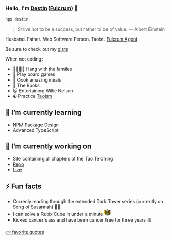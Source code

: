 ### Hello, I'm [Destin](https://destin.io) ([Fulcrum](https://starwars.fandom.com/wiki/Fulcrum)) 👋

```sh
npx destin
```

> Strive not to be a success, but rather to be of value. -- Albert Einstein

Husband. Father. Web Software Person. Taoist. [Fulcrum Agent](https://starwars.fandom.com/wiki/Fulcrum)

Be sure to check out my [gists](https://gist.github.com/destinio)

When not coding:
- 👨‍👩‍👦‍👦 Hang with the familee
- 🎲 Play board games
- 🍝 Cook amazing meals
- 📖 The Books
- 🐱 Entertaining Willie Nelson
- ☯️ Practice [Taoism](https://en.wikipedia.org/wiki/Taoism)

## 🌱 I’m currently learning
- NPM Package Design
- Advanced TypeScript

## 🔭 I’m currently working on
- Site containing all chapters of the Tao Te Ching
- [Repo](https://github.com/destinio/Tao)
- [Live](https://tao-smoky.vercel.app/)

## ⚡️ Fun facts
- Currenly reading through the extended Dark Tower series (currently on Song of Susannah) 🤰🏿
- I can solve a Rubix Cube in under a minute <img src='/cube.png' height='20px' alt='Rubix Cube Image' />
- Kicked cancer's ass and have been cancer free for three years 🩸

[👉 favorite quotes](https://github.com/destinio/quotes)
